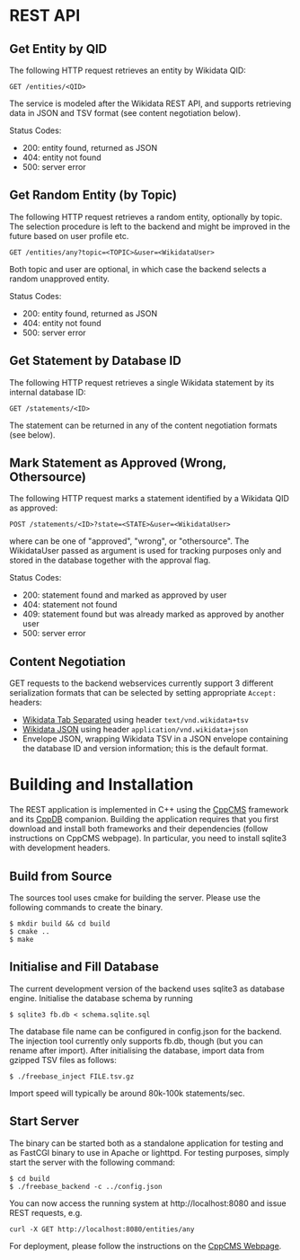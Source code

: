 # REST API

## Get Entity by QID

The following HTTP request retrieves an entity by Wikidata QID:

    GET /entities/<QID>
      
The service is modeled after the Wikidata REST API, and supports retrieving data in JSON and TSV format
(see content negotiation below).
    
Status Codes:

  * 200: entity found, returned as JSON
  * 404: entity not found
  * 500: server error


## Get Random Entity (by Topic)

The following HTTP request retrieves a random entity, optionally by topic. The selection procedure is
left to the backend and might be improved in the future based on user profile etc.

    GET /entities/any?topic=<TOPIC>&user=<WikidataUser>
      
Both topic and user are optional, in which case the backend selects a random unapproved entity.
    
Status Codes:

  * 200: entity found, returned as JSON
  * 404: entity not found
  * 500: server error


## Get Statement by Database ID

The following HTTP request retrieves a single Wikidata statement by its internal database ID:

    GET /statements/<ID>

The statement can be returned in any of the content negotiation formats (see below).

## Mark Statement as Approved (Wrong, Othersource)

The following HTTP request marks a statement identified by a Wikidata QID as approved:

    POST /statements/<ID>?state=<STATE>&user=<WikidataUser>
    
where <STATE> can be one of "approved", "wrong", or "othersource". The WikidataUser passed as 
argument is used for tracking purposes only and stored in the database together with
the approval flag.
   
Status Codes:

  * 200: statement found and marked as approved by user <WikidataUser>
  * 404: statement not found
  * 409: statement found but was already marked as approved by another user
  * 500: server error
  
  
## Content Negotiation
  
GET requests to the backend webservices currently support 3 different serialization formats that
can be selected by setting appropriate `Accept:` headers:
 
  * [Wikidata Tab Separated](http://tools.wmflabs.org/wikidata-todo/quick_statements.php) using header
    `text/vnd.wikidata+tsv`
  * [Wikidata JSON](https://www.mediawiki.org/wiki/Wikibase/Notes/JSON) using header
    `application/vnd.wikidata+json`
  * Envelope JSON, wrapping Wikidata TSV in a JSON envelope containing the database ID and version
    information; this is the default format.
 
# Building and Installation

The REST application is implemented in C++ using the [CppCMS](http://cppcms.com/) 
framework and its [CppDB](http://cppcms.com/sql/cppdb/) companion. Building the
application requires that you first download and install both frameworks and 
their dependencies (follow instructions on CppCMS webpage). In particular,
you need to install sqlite3 with development headers.

## Build from Source

The sources tool uses cmake for building the server. Please use the following commands to create the binary.

    $ mkdir build && cd build
    $ cmake ..
    $ make
    
## Initialise and Fill Database
    
The current development version of the backend uses sqlite3 as database engine. 
Initialise the database schema by running
    
    $ sqlite3 fb.db < schema.sqlite.sql
    
The database file name can be configured in config.json for the backend. The 
injection tool currently only supports fb.db, though (but you can rename after 
import). After initialising the database, import data from gzipped TSV files
as follows:

    $ ./freebase_inject FILE.tsv.gz

Import speed will typically be around 80k-100k statements/sec.    
    
## Start Server
    
The binary can be started both as a standalone application for testing and as FastCGI binary to use in
Apache or lighttpd. For testing purposes, simply start the server with the following command:
    
    $ cd build
    $ ./freebase_backend -c ../config.json    
    
You can now access the running system at http://localhost:8080 and issue REST requests, e.g.

    curl -X GET http://localhost:8080/entities/any

For deployment, please follow the instructions on the [CppCMS Webpage](http://cppcms.com/).    
